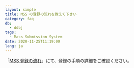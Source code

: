 ```yaml
---
layout: simple
title: MSS の登録の流れを教えて下さい
category: faq
db:
  - ddbj
tags: 
  - Mass Submission System
date: 2020-11-25T11:19:00
lang: ja
---
```


「[MSS 登録の流れ](/ddbj/mss.html#flow)」にて、登録の手順の詳細をご確認ください。